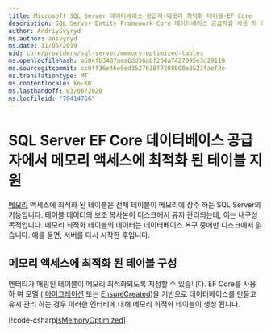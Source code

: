 ```yaml
---
title: Microsoft SQL Server 데이터베이스 공급자-메모리 최적화 테이블-EF Core
description: SQL Server Entity Framework Core 데이터베이스 공급자를 사용 하 여 메모리 최적화 테이블을 사용 하는 방법
author: AndriySvyryd
ms.author: ansvyryd
ms.date: 11/05/2019
uid: core/providers/sql-server/memory-optimized-tables
ms.openlocfilehash: a504fb3487aea6dd36abf204a7427095e3d29118
ms.sourcegitcommit: cc0ff36e46e9ed3527638f7208000e8521faef2e
ms.translationtype: MT
ms.contentlocale: ko-KR
ms.lasthandoff: 03/06/2020
ms.locfileid: "78414766"
---
```

# <a name="memory-optimized-tables-support-in-sql-server-ef-core-database-provider"></a>SQL Server EF Core 데이터베이스 공급자에서 메모리 액세스에 최적화 된 테이블 지원

[메모리](/sql/relational-databases/in-memory-oltp/memory-optimized-tables) 액세스에 최적화 된 테이블은 전체 테이블이 메모리에 상주 하는 SQL Server의 기능입니다. 테이블 데이터의 보조 복사본이 디스크에서 유지 관리되는데, 이는 내구성 목적입니다. 메모리 최적화 테이블의 데이터는 데이터베이스 복구 중에만 디스크에서 읽습니다. 예를 들면, 서버를 다시 시작한 후입니다.

## <a name="configuring-a-memory-optimized-table"></a>메모리 액세스에 최적화 된 테이블 구성

엔터티가 매핑된 테이블이 메모리 최적화되도록 지정할 수 있습니다. EF Core를 사용 하 여 모델 ( [마이그레이션](xref:core/managing-schemas/migrations/index) 또는 [EnsureCreated](/dotnet/api/Microsoft.EntityFrameworkCore.Storage.IDatabaseCreator.EnsureCreated))을 기반으로 데이터베이스를 만들고 유지 관리 하는 경우 이러한 엔터티에 대해 메모리 최적화 테이블이 생성 됩니다.

[!code-csharp[IsMemoryOptimized](../../../../samples/core/SqlServer/InMemory/InMemoryContext.cs?name=IsMemoryOptimized)]
